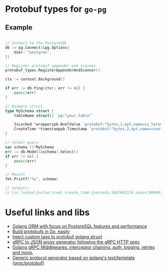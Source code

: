 # Protobuf types for `go-pg`

## Example

```go

// Connect to the PostgreSQL
db := pg.Connect(&pg.Options{
	User: "postgres",
})

// Register protobuf appender and scanner
protobuf_types.RegisterAppenderAndScanner()

ctx := context.Background()

if err := db.Ping(ctx); err != nil {
    panic(err)
}

// Example struct
type MySchema struct {
    tableName struct{} `pg:"your_table"`

    IsLocked *wrapperspb.BoolValue `protobuf:"bytes,1,opt,name=is_locked,json=isLocked,proto3" json:"is_locked,omitempty"`
    CreateTime *timestamppb.Timestamp `protobuf:"bytes,2,opt,name=create_time,json=createTime,proto3" json:"create_time,omitempty" pg:",type:timestamptz"`
}

// Select query
var schema []*MySchema
err := db.Model(&schema).Select()
if err != nil {
	panic(err)
}

// Result
fmt.Printf("%v", schema)

// outputs: 
// [is_locked:{value:true} create_time:{seconds:1667842124 nanos:909462000}]

```

# Useful links and libs

- [Golang ORM with focus on PostgreSQL features and performance](https://github.com/go-pg/pg)
- [Build protobufs in Go, easily](https://github.com/containerd/protobuild)
- [Inject custom tags to protobuf golang struct](https://github.com/favadi/protoc-go-inject-tag)
- [gRPC to JSON proxy generator following the gRPC HTTP spec](https://github.com/grpc-ecosystem/grpc-gateway)
- [Golang gRPC Middlewares: interceptor chaining, auth, logging, retries and more.](https://github.com/grpc-ecosystem/go-grpc-middleware)
- [Generic protocol generator based on golang's text/template (grpc/protobuf)](https://github.com/moul/protoc-gen-gotemplate)